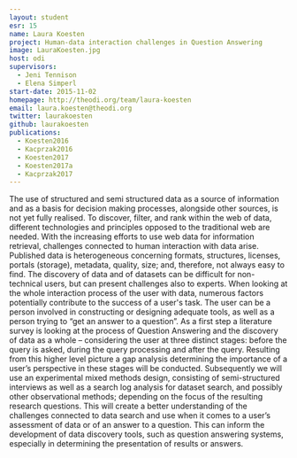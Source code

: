 ```yaml
---
layout: student
esr: 15
name: Laura Koesten
project: Human-data interaction challenges in Question Answering
image: LauraKoesten.jpg
host: odi
supervisors:
  - Jeni Tennison
  - Elena Simperl
start-date: 2015-11-02
homepage: http://theodi.org/team/laura-koesten
email: laura.koesten@theodi.org
twitter: laurakoesten
github: laurakoesten
publications:
  - Koesten2016
  - Kacprzak2016
  - Koesten2017
  - Koesten2017a
  - Kacprzak2017
---
```

The use of structured and semi structured data as a source of information and as a basis for decision making processes, alongside other sources, is not yet fully realised. To discover, filter, and rank within the web of data, different technologies and principles opposed to the traditional web are needed. With the increasing efforts to use web data for information retrieval, challenges connected to human interaction with data arise. Published data is heterogeneous concerning formats, structures, licenses, portals (storage), metadata, quality, size; and, therefore, not always easy to find. The discovery of data and of datasets can be difficult for non-technical users, but can present challenges also to experts. When looking at the whole interaction process of the user with data, numerous factors potentially contribute to the success of a user's task. The user can be a person involved in constructing or designing adequate tools, as well as a person trying to “get an answer to a question”. 
As a first step a literature survey is looking at the process of Question Answering and the discovery of data as a whole – considering the user at three distinct stages: before the query is asked, during the query processing and after the query. Resulting from this higher level picture a gap analysis determining the importance of a user’s perspective in these stages will be conducted. Subsequently we will use an experimental mixed methods design, consisting of semi-structured interviews as well as a search log analysis for dataset search, and possibly other observational methods; depending on the focus of the resulting research questions. This will create a better understanding of the challenges connected to data search and use when it comes to a user’s assessment of data or of an answer to a question. This can inform the development of data discovery tools, such as question answering systems, especially in determining the presentation of results or answers. 


